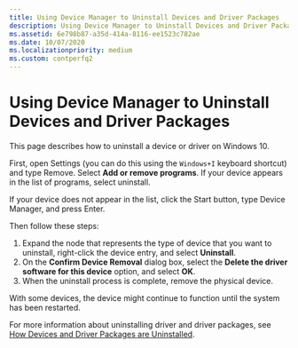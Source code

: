 ```yaml
---
title: Using Device Manager to Uninstall Devices and Driver Packages
description: Using Device Manager to Uninstall Devices and Driver Packages
ms.assetid: 6e798b87-a35d-414a-8116-ee1523c782ae
ms.date: 10/07/2020
ms.localizationpriority: medium
ms.custom: contperfq2
---
```


# Using Device Manager to Uninstall Devices and Driver Packages

This page describes how to uninstall a device or driver on Windows 10.

First, open Settings (you can do this using the `Windows+I` keyboard shortcut) and type Remove. Select **Add or remove programs**. If your device appears in the list of programs, select uninstall.

If your device does not appear in the list, click the Start button, type Device Manager, and press Enter.

Then follow these steps:

1. Expand the node that represents the type of device that you want to uninstall, right-click the device entry, and select **Uninstall**.
2. On the **Confirm Device Removal** dialog box, select the **Delete the driver software for this device** option, and select **OK**.
3. When the uninstall process is complete, remove the physical device.

With some devices, the device might continue to function until the system has been restarted.

For more information about uninstalling driver and driver packages, see [How Devices and Driver Packages are Uninstalled](how-devices-and-driver-packages-are-uninstalled.md).
